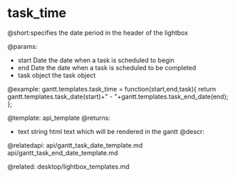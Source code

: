 task_time
=============
@short:specifies the date period in the header of the lightbox
	

@params:
- start		Date	the date when a task is scheduled to begin  
- end	Date	the date when a task is scheduled to be completed
- task	object	 the task object

@example:
gantt.templates.task_time = function(start,end,task){
	return gantt.templates.task_date(start)+" - "+gantt.templates.task_end_date(end);
};

@template:	api_template
@returns:
- text		string		html text which will be rendered in the gantt
@descr:


@relatedapi:
api/gantt_task_date_template.md
api/gantt_task_end_date_template.md

@related:
	desktop/lightbox_templates.md